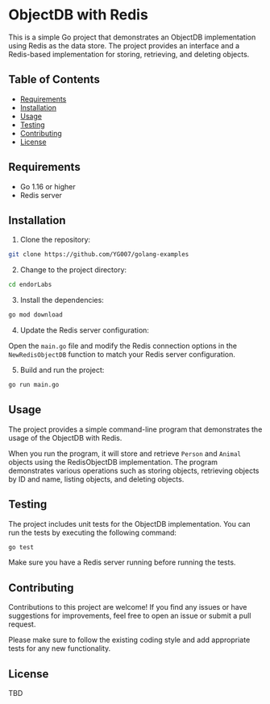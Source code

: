 # ObjectDB with Redis

This is a simple Go project that demonstrates an ObjectDB implementation using Redis as the data store. The project provides an interface and a Redis-based implementation for storing, retrieving, and deleting objects.

## Table of Contents

- [Requirements](#requirements)
- [Installation](#installation)
- [Usage](#usage)
- [Testing](#testing)
- [Contributing](#contributing)
- [License](#license)

## Requirements

- Go 1.16 or higher
- Redis server

## Installation

1. Clone the repository:
```bash
git clone https://github.com/YG007/golang-examples
```

2. Change to the project directory:
```bash
cd endorLabs
```

3. Install the dependencies:
```bash
go mod download
```


4. Update the Redis server configuration:

Open the `main.go` file and modify the Redis connection options in the `NewRedisObjectDB` function to match your Redis server configuration.

5. Build and run the project:
```bash
go run main.go
```


## Usage

The project provides a simple command-line program that demonstrates the usage of the ObjectDB with Redis.

When you run the program, it will store and retrieve `Person` and `Animal` objects using the RedisObjectDB implementation. The program demonstrates various operations such as storing objects, retrieving objects by ID and name, listing objects, and deleting objects.


## Testing

The project includes unit tests for the ObjectDB implementation. You can run the tests by executing the following command:
```bash
go test
```


Make sure you have a Redis server running before running the tests.

## Contributing

Contributions to this project are welcome! If you find any issues or have suggestions for improvements, feel free to open an issue or submit a pull request.

Please make sure to follow the existing coding style and add appropriate tests for any new functionality.

## License

TBD





